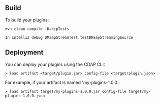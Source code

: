 Build
-----
To build your plugins:

    mvn clean compile -DskipTests

    In IntelliJ debug DMaapStreamTest.testDMaapStreamingSource


Deployment
----------
You can deploy your plugins using the CDAP CLI:

    > load artifact <target/plugin.jar> config-file <target/plugin.json>

For example, if your artifact is named 'my-plugins-1.0.0':

    > load artifact target/my-plugins-1.0.0.jar config-file target/my-plugins-1.0.0.json
